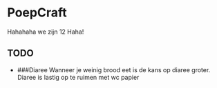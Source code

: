 # PoepCraft
Hahahaha we zijn 12 Haha!


## TODO 
-  ###Diaree
 Wanneer je weinig brood eet is de kans op diaree groter.
  Diaree is lastig op te ruimen met wc papier